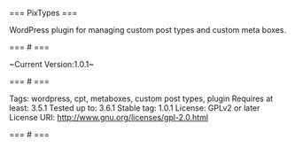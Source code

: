 === PixTypes ===

WordPress plugin for managing custom post types and custom meta boxes.

=== # ===

~Current Version:1.0.1~

=== # ===

Tags: wordpress, cpt, metaboxes, custom post types, plugin
Requires at least: 3.5.1
Tested up to: 3.6.1
Stable tag: 1.0.1
License: GPLv2 or later
License URI: http://www.gnu.org/licenses/gpl-2.0.html

=== # ===